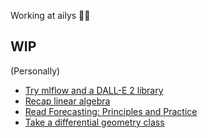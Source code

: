 Working at ailys 🏄‍♂️

## WIP

(Personally)

- [Try mlflow and a DALL-E 2 library](https://github.com/hotohoto/minidalle2)
- [Recap linear algebra](https://github.com/hotohoto/study-notes/math/031-linear-algebra.md)
- [Read Forecasting: Principles and Practice](https://github.com/hotohoto/study-notes/math/073-forecasting-principles-and-practice.md)
- [Take a differential geometry class](https://github.com/hotohoto/study-notes/math/051-differential-geometry.md)
